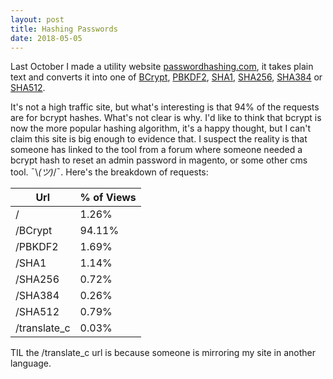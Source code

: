 ```yaml
---
layout: post
title: Hashing Passwords
date: 2018-05-05
---
```


Last October I made a utility website [passwordhashing.com](https://passwordhashing.com/), it takes 
plain text and converts it into one of  [BCrypt](https://passwordhashing.com/BCrypt), 
[PBKDF2](https://passwordhashing.com/PBKDF2), [SHA1](https://passwordhashing.com/SHA1), 
[SHA256](https://passwordhashing.com/SHA256), [SHA384](https://passwordhashing.com/SHA384) or 
[SHA512](https://passwordhashing.com/SHA512).

It's not a high traffic site, but what's interesting is that 94% of the requests are for bcrypt hashes. What's not clear is why. I'd like to think that bcrypt is
now the more popular hashing algorithm, it's a happy thought, but I can't claim
this site is big enough to evidence that. I suspect the reality is that someone
has linked to the tool from a forum where someone needed a bcrypt hash to reset
an admin password in magento, or some other cms tool. ¯\\_(ツ)_/¯. Here's the breakdown of requests:

| Url 	        | % of Views 	|
| ---	        | ----------	|
| /	            | 1.26% |
| /BCrypt	    | 94.11% | 
| /PBKDF2	    | 1.69% |
| /SHA1	        | 1.14% |
| /SHA256	    | 0.72% |
| /SHA384	    | 0.26% |
| /SHA512	    | 0.79% |
| /translate_c	| 0.03% |

TIL the /translate_c url is because someone is mirroring my site in another language.
